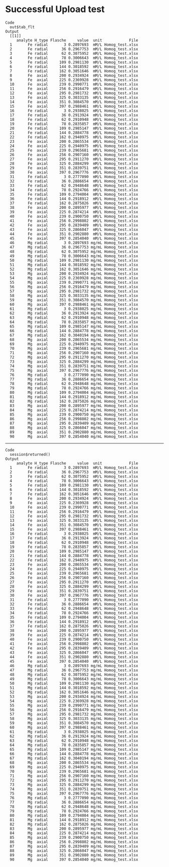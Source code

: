 # Successful Upload test

    Code
      out$tab_flt
    Output
      [[1]]
         analyte H_type Flasche     value  unit            File
      1       Fe radial       3 0.2897693  mM/L Homog_test.xlsx
      2       Fe radial      36 0.2967753  mM/L Homog_test.xlsx
      3       Fe radial      62 0.3075952  mM/L Homog_test.xlsx
      4       Fe radial      78 0.3006643  mM/L Homog_test.xlsx
      5       Fe radial     109 0.2981130  mM/L Homog_test.xlsx
      6       Fe radial     144 0.3018592  mM/L Homog_test.xlsx
      7       Fe radial     162 0.3051646  mM/L Homog_test.xlsx
      8       Fe  axial     200 0.2934924  mM/L Homog_test.xlsx
      9       Fe  axial     225 0.2369928  mM/L Homog_test.xlsx
      10      Fe  axial     239 0.2990771  mM/L Homog_test.xlsx
      11      Fe  axial     256 0.2916479  mM/L Homog_test.xlsx
      12      Fe  axial     295 0.2981732  mM/L Homog_test.xlsx
      13      Fe  axial     325 0.3033135  mM/L Homog_test.xlsx
      14      Fe  axial     351 0.3084570  mM/L Homog_test.xlsx
      15      Fe  axial     397 0.2988461  mM/L Homog_test.xlsx
      16      Fe radial       3 0.2938025  mM/L Homog_test.xlsx
      17      Fe radial      36 0.2913924  mM/L Homog_test.xlsx
      18      Fe radial      62 0.2910948  mM/L Homog_test.xlsx
      19      Fe radial      78 0.2835857  mM/L Homog_test.xlsx
      20      Fe radial     109 0.2985147  mM/L Homog_test.xlsx
      21      Fe radial     144 0.2884778  mM/L Homog_test.xlsx
      22      Fe radial     162 0.2940975  mM/L Homog_test.xlsx
      23      Fe  axial     200 0.2865534  mM/L Homog_test.xlsx
      24      Fe  axial     225 0.2940975  mM/L Homog_test.xlsx
      25      Fe  axial     239 0.2965681  mM/L Homog_test.xlsx
      26      Fe  axial     256 0.2907160  mM/L Homog_test.xlsx
      27      Fe  axial     295 0.2911270  mM/L Homog_test.xlsx
      28      Fe  axial     325 0.2884299  mM/L Homog_test.xlsx
      29      Fe  axial     351 0.2839751  mM/L Homog_test.xlsx
      30      Fe  axial     397 0.2967776  mM/L Homog_test.xlsx
      31      Fe radial       3 0.2777090  mM/L Homog_test.xlsx
      32      Fe radial      36 0.2886654  mM/L Homog_test.xlsx
      33      Fe radial      62 0.2948648  mM/L Homog_test.xlsx
      34      Fe radial      78 0.2924766  mM/L Homog_test.xlsx
      35      Fe radial     109 0.2794004  mM/L Homog_test.xlsx
      36      Fe radial     144 0.2918912  mM/L Homog_test.xlsx
      37      Fe radial     162 0.2875026  mM/L Homog_test.xlsx
      38      Fe  axial     200 0.2895977  mM/L Homog_test.xlsx
      39      Fe  axial     225 0.2874214  mM/L Homog_test.xlsx
      40      Fe  axial     239 0.2900750  mM/L Homog_test.xlsx
      41      Fe  axial     256 0.2998802  mM/L Homog_test.xlsx
      42      Fe  axial     295 0.2839409  mM/L Homog_test.xlsx
      43      Fe  axial     325 0.2866047  mM/L Homog_test.xlsx
      44      Fe  axial     351 0.2902880  mM/L Homog_test.xlsx
      45      Fe  axial     397 0.2854040  mM/L Homog_test.xlsx
      46      Mg radial       3 0.2897693 mg/mL Homog_test.xlsx
      47      Mg radial      36 0.2967753 mg/mL Homog_test.xlsx
      48      Mg radial      62 0.3075952 mg/mL Homog_test.xlsx
      49      Mg radial      78 0.3006643 mg/mL Homog_test.xlsx
      50      Mg radial     109 0.2981130 mg/mL Homog_test.xlsx
      51      Mg radial     144 0.3018592 mg/mL Homog_test.xlsx
      52      Mg radial     162 0.3051646 mg/mL Homog_test.xlsx
      53      Mg  axial     200 0.2934924 mg/mL Homog_test.xlsx
      54      Mg  axial     225 0.2369928 mg/mL Homog_test.xlsx
      55      Mg  axial     239 0.2990771 mg/mL Homog_test.xlsx
      56      Mg  axial     256 0.2916479 mg/mL Homog_test.xlsx
      57      Mg  axial     295 0.2981732 mg/mL Homog_test.xlsx
      58      Mg  axial     325 0.3033135 mg/mL Homog_test.xlsx
      59      Mg  axial     351 0.3084570 mg/mL Homog_test.xlsx
      60      Mg  axial     397 0.2988461 mg/mL Homog_test.xlsx
      61      Mg radial       3 0.2938025 mg/mL Homog_test.xlsx
      62      Mg radial      36 0.2913924 mg/mL Homog_test.xlsx
      63      Mg radial      62 0.2910948 mg/mL Homog_test.xlsx
      64      Mg radial      78 0.2835857 mg/mL Homog_test.xlsx
      65      Mg radial     109 0.2985147 mg/mL Homog_test.xlsx
      66      Mg radial     144 0.2884778 mg/mL Homog_test.xlsx
      67      Mg radial     162 0.3040194 mg/mL Homog_test.xlsx
      68      Mg  axial     200 0.2865534 mg/mL Homog_test.xlsx
      69      Mg  axial     225 0.2940975 mg/mL Homog_test.xlsx
      70      Mg  axial     239 0.2965681 mg/mL Homog_test.xlsx
      71      Mg  axial     256 0.2907160 mg/mL Homog_test.xlsx
      72      Mg  axial     295 0.2911270 mg/mL Homog_test.xlsx
      73      Mg  axial     325 0.2884299 mg/mL Homog_test.xlsx
      74      Mg  axial     351 0.2839751 mg/mL Homog_test.xlsx
      75      Mg  axial     397 0.2967776 mg/mL Homog_test.xlsx
      76      Mg radial       3 0.2777090 mg/mL Homog_test.xlsx
      77      Mg radial      36 0.2886654 mg/mL Homog_test.xlsx
      78      Mg radial      62 0.2948648 mg/mL Homog_test.xlsx
      79      Mg radial      78 0.2924766 mg/mL Homog_test.xlsx
      80      Mg radial     109 0.2794004 mg/mL Homog_test.xlsx
      81      Mg radial     144 0.2918912 mg/mL Homog_test.xlsx
      82      Mg radial     162 0.2875026 mg/mL Homog_test.xlsx
      83      Mg  axial     200 0.2895977 mg/mL Homog_test.xlsx
      84      Mg  axial     225 0.2874214 mg/mL Homog_test.xlsx
      85      Mg  axial     239 0.2900750 mg/mL Homog_test.xlsx
      86      Mg  axial     256 0.2998802 mg/mL Homog_test.xlsx
      87      Mg  axial     295 0.2839409 mg/mL Homog_test.xlsx
      88      Mg  axial     325 0.2866047 mg/mL Homog_test.xlsx
      89      Mg  axial     351 0.2902880 mg/mL Homog_test.xlsx
      90      Mg  axial     397 0.2854040 mg/mL Homog_test.xlsx
      

---

    Code
      session$returned()
    Output
         analyte H_type Flasche     value  unit            File
      1       Fe radial       3 0.2897693  mM/L Homog_test.xlsx
      2       Fe radial      36 0.2967753  mM/L Homog_test.xlsx
      3       Fe radial      62 0.3075952  mM/L Homog_test.xlsx
      4       Fe radial      78 0.3006643  mM/L Homog_test.xlsx
      5       Fe radial     109 0.2981130  mM/L Homog_test.xlsx
      6       Fe radial     144 0.3018592  mM/L Homog_test.xlsx
      7       Fe radial     162 0.3051646  mM/L Homog_test.xlsx
      8       Fe  axial     200 0.2934924  mM/L Homog_test.xlsx
      9       Fe  axial     225 0.2369928  mM/L Homog_test.xlsx
      10      Fe  axial     239 0.2990771  mM/L Homog_test.xlsx
      11      Fe  axial     256 0.2916479  mM/L Homog_test.xlsx
      12      Fe  axial     295 0.2981732  mM/L Homog_test.xlsx
      13      Fe  axial     325 0.3033135  mM/L Homog_test.xlsx
      14      Fe  axial     351 0.3084570  mM/L Homog_test.xlsx
      15      Fe  axial     397 0.2988461  mM/L Homog_test.xlsx
      16      Fe radial       3 0.2938025  mM/L Homog_test.xlsx
      17      Fe radial      36 0.2913924  mM/L Homog_test.xlsx
      18      Fe radial      62 0.2910948  mM/L Homog_test.xlsx
      19      Fe radial      78 0.2835857  mM/L Homog_test.xlsx
      20      Fe radial     109 0.2985147  mM/L Homog_test.xlsx
      21      Fe radial     144 0.2884778  mM/L Homog_test.xlsx
      22      Fe radial     162 0.2940975  mM/L Homog_test.xlsx
      23      Fe  axial     200 0.2865534  mM/L Homog_test.xlsx
      24      Fe  axial     225 0.2940975  mM/L Homog_test.xlsx
      25      Fe  axial     239 0.2965681  mM/L Homog_test.xlsx
      26      Fe  axial     256 0.2907160  mM/L Homog_test.xlsx
      27      Fe  axial     295 0.2911270  mM/L Homog_test.xlsx
      28      Fe  axial     325 0.2884299  mM/L Homog_test.xlsx
      29      Fe  axial     351 0.2839751  mM/L Homog_test.xlsx
      30      Fe  axial     397 0.2967776  mM/L Homog_test.xlsx
      31      Fe radial       3 0.2777090  mM/L Homog_test.xlsx
      32      Fe radial      36 0.2886654  mM/L Homog_test.xlsx
      33      Fe radial      62 0.2948648  mM/L Homog_test.xlsx
      34      Fe radial      78 0.2924766  mM/L Homog_test.xlsx
      35      Fe radial     109 0.2794004  mM/L Homog_test.xlsx
      36      Fe radial     144 0.2918912  mM/L Homog_test.xlsx
      37      Fe radial     162 0.2875026  mM/L Homog_test.xlsx
      38      Fe  axial     200 0.2895977  mM/L Homog_test.xlsx
      39      Fe  axial     225 0.2874214  mM/L Homog_test.xlsx
      40      Fe  axial     239 0.2900750  mM/L Homog_test.xlsx
      41      Fe  axial     256 0.2998802  mM/L Homog_test.xlsx
      42      Fe  axial     295 0.2839409  mM/L Homog_test.xlsx
      43      Fe  axial     325 0.2866047  mM/L Homog_test.xlsx
      44      Fe  axial     351 0.2902880  mM/L Homog_test.xlsx
      45      Fe  axial     397 0.2854040  mM/L Homog_test.xlsx
      46      Mg radial       3 0.2897693 mg/mL Homog_test.xlsx
      47      Mg radial      36 0.2967753 mg/mL Homog_test.xlsx
      48      Mg radial      62 0.3075952 mg/mL Homog_test.xlsx
      49      Mg radial      78 0.3006643 mg/mL Homog_test.xlsx
      50      Mg radial     109 0.2981130 mg/mL Homog_test.xlsx
      51      Mg radial     144 0.3018592 mg/mL Homog_test.xlsx
      52      Mg radial     162 0.3051646 mg/mL Homog_test.xlsx
      53      Mg  axial     200 0.2934924 mg/mL Homog_test.xlsx
      54      Mg  axial     225 0.2369928 mg/mL Homog_test.xlsx
      55      Mg  axial     239 0.2990771 mg/mL Homog_test.xlsx
      56      Mg  axial     256 0.2916479 mg/mL Homog_test.xlsx
      57      Mg  axial     295 0.2981732 mg/mL Homog_test.xlsx
      58      Mg  axial     325 0.3033135 mg/mL Homog_test.xlsx
      59      Mg  axial     351 0.3084570 mg/mL Homog_test.xlsx
      60      Mg  axial     397 0.2988461 mg/mL Homog_test.xlsx
      61      Mg radial       3 0.2938025 mg/mL Homog_test.xlsx
      62      Mg radial      36 0.2913924 mg/mL Homog_test.xlsx
      63      Mg radial      62 0.2910948 mg/mL Homog_test.xlsx
      64      Mg radial      78 0.2835857 mg/mL Homog_test.xlsx
      65      Mg radial     109 0.2985147 mg/mL Homog_test.xlsx
      66      Mg radial     144 0.2884778 mg/mL Homog_test.xlsx
      67      Mg radial     162 0.3040194 mg/mL Homog_test.xlsx
      68      Mg  axial     200 0.2865534 mg/mL Homog_test.xlsx
      69      Mg  axial     225 0.2940975 mg/mL Homog_test.xlsx
      70      Mg  axial     239 0.2965681 mg/mL Homog_test.xlsx
      71      Mg  axial     256 0.2907160 mg/mL Homog_test.xlsx
      72      Mg  axial     295 0.2911270 mg/mL Homog_test.xlsx
      73      Mg  axial     325 0.2884299 mg/mL Homog_test.xlsx
      74      Mg  axial     351 0.2839751 mg/mL Homog_test.xlsx
      75      Mg  axial     397 0.2967776 mg/mL Homog_test.xlsx
      76      Mg radial       3 0.2777090 mg/mL Homog_test.xlsx
      77      Mg radial      36 0.2886654 mg/mL Homog_test.xlsx
      78      Mg radial      62 0.2948648 mg/mL Homog_test.xlsx
      79      Mg radial      78 0.2924766 mg/mL Homog_test.xlsx
      80      Mg radial     109 0.2794004 mg/mL Homog_test.xlsx
      81      Mg radial     144 0.2918912 mg/mL Homog_test.xlsx
      82      Mg radial     162 0.2875026 mg/mL Homog_test.xlsx
      83      Mg  axial     200 0.2895977 mg/mL Homog_test.xlsx
      84      Mg  axial     225 0.2874214 mg/mL Homog_test.xlsx
      85      Mg  axial     239 0.2900750 mg/mL Homog_test.xlsx
      86      Mg  axial     256 0.2998802 mg/mL Homog_test.xlsx
      87      Mg  axial     295 0.2839409 mg/mL Homog_test.xlsx
      88      Mg  axial     325 0.2866047 mg/mL Homog_test.xlsx
      89      Mg  axial     351 0.2902880 mg/mL Homog_test.xlsx
      90      Mg  axial     397 0.2854040 mg/mL Homog_test.xlsx


